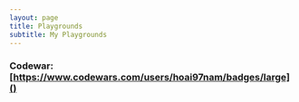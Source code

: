 ```yaml
---
layout: page
title: Playgrounds
subtitle: My Playgrounds
---
```


### Codewar: [https://www.codewars.com/users/hoai97nam/badges/large]()
